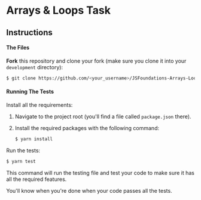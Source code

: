 # Arrays & Loops Task

## Instructions

#### The Files

**Fork** this repository and clone your fork (make sure you clone it into your `development` directory):

```bash
$ git clone https://github.com/<your_username>/JSFoundations-Arrays-Loops.git
```

#### Running The Tests

Install all the requirements:

1. Navigate to the project root (you'll find a file called `package.json` there).
2. Install the required packages with the following command:

   ```bash
   $ yarn install
   ```

Run the tests:

```bash
$ yarn test
```

This command will run the testing file and test your code to make sure it has all the required features.

You'll know when you're done when your code passes all the tests.
